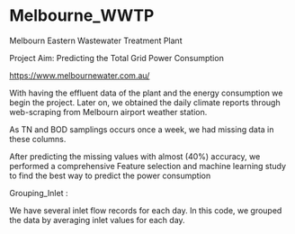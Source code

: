 # Melbourne_WWTP


Melbourn Eastern Wastewater Treatment Plant 

Project Aim: Predicting the Total Grid Power Consumption

https://www.melbournewater.com.au/

With having the effluent data of the plant and the energy consumption we begin the project.
Later on, we obtained the daily climate reports through web-scraping from Melbourn airport weather station.

As TN and BOD samplings occurs once a week, we had missing data in these columns.

After predicting the missing values with almost (40%) accuracy, we performed a comprehensive Feature selection and machine learning study to find the best way to predict the power consumption


Grouping_Inlet :

We have several inlet flow records for each day. 
In this code, we grouped the data by averaging inlet values for each day.
